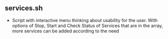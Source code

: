 ## services.sh
 - Script with interactive menu thinking about usability for the user. With options of Stop, Start and Check Status of Services that are in the array, more services can be added according to the need
